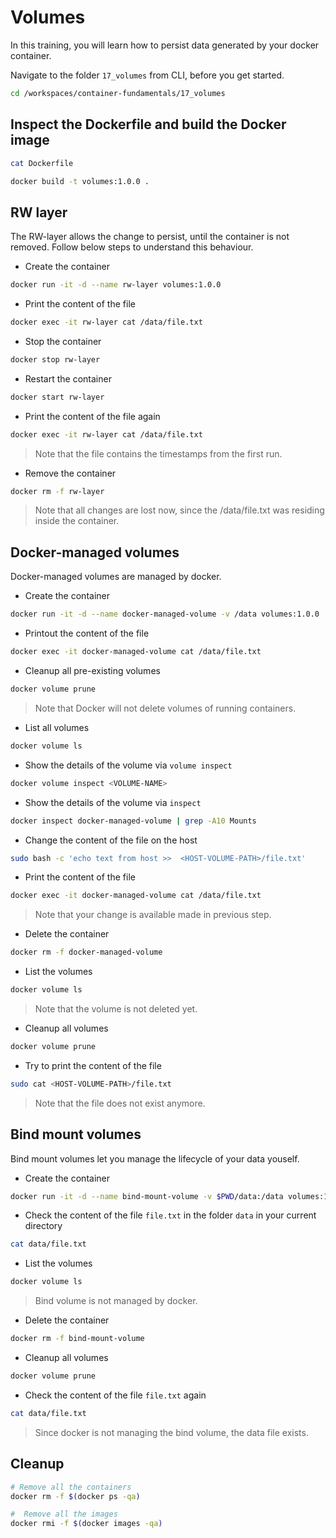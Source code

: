 # Volumes

In this training, you will learn how to persist data generated by your docker container.

Navigate to the folder `17_volumes` from CLI, before you get started.

```bash
cd /workspaces/container-fundamentals/17_volumes
```

## Inspect the Dockerfile and build the Docker image

```bash
cat Dockerfile
```

```bash
docker build -t volumes:1.0.0 .
```

## RW layer

The RW-layer allows the change to persist, until the container is not removed.
Follow below steps to understand this behaviour.  

* Create the container

```bash
docker run -it -d --name rw-layer volumes:1.0.0
```

* Print the content of the file

```bash
docker exec -it rw-layer cat /data/file.txt
```

* Stop the container

```bash
docker stop rw-layer
```

* Restart the container

```bash
docker start rw-layer
```

* Print the content of the file again  

```bash
docker exec -it rw-layer cat /data/file.txt
```

>Note that the file contains the timestamps from the first run.

* Remove the container

```bash
docker rm -f rw-layer
```

>Note that all changes are lost now, since the /data/file.txt was residing inside the container.

## Docker-managed volumes

Docker-managed volumes are managed by docker.

* Create the container

```bash
docker run -it -d --name docker-managed-volume -v /data volumes:1.0.0
```

* Printout the content of the file

```bash
docker exec -it docker-managed-volume cat /data/file.txt
```

* Cleanup all pre-existing volumes

```bash
docker volume prune
```

>Note that Docker will not delete volumes of running containers.

* List all volumes

```bash
docker volume ls
```

* Show the details of the volume via `volume inspect`

```bash
docker volume inspect <VOLUME-NAME>
```

* Show the details of the volume via `inspect`

```bash
docker inspect docker-managed-volume | grep -A10 Mounts
```

* Change the content of the file on the host

```bash
sudo bash -c 'echo text from host >>  <HOST-VOLUME-PATH>/file.txt'
```

* Print the content of the file

```bash
docker exec -it docker-managed-volume cat /data/file.txt
```

>Note that your change is available made in previous step.

* Delete the container

```bash
docker rm -f docker-managed-volume 
```

* List the volumes

```bash
docker volume ls
```

>Note that the volume is not deleted yet.

* Cleanup all volumes

```bash
docker volume prune
```

* Try to print the content of the file

```bash
sudo cat <HOST-VOLUME-PATH>/file.txt
```

>Note that the file does not exist anymore.

## Bind mount volumes

Bind mount volumes let you manage the lifecycle of your data youself.

* Create the container

```bash
docker run -it -d --name bind-mount-volume -v $PWD/data:/data volumes:1.0.0
```

* Check the content of the file `file.txt` in the folder `data` in your current directory

```bash
cat data/file.txt
```

* List the volumes

```bash
docker volume ls
```

>Bind volume is not managed by docker.

* Delete the container

```bash
docker rm -f bind-mount-volume
```

* Cleanup all volumes

```bash
docker volume prune
```

* Check the content of the file `file.txt` again

```bash
cat data/file.txt
```

>Since docker is not managing the bind volume, the data file exists.

## Cleanup

```bash
# Remove all the containers
docker rm -f $(docker ps -qa)

#  Remove all the images
docker rmi -f $(docker images -qa)
```
